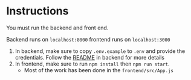 # Instructions

You must run the backend and front end.

Backend runs on `localhost:8000`
frontend runs on `localhost:3000`

1. In backend, make sure to copy `.env.example` to `.env` and provide the credentials. Follow the [README](backend/README.md) in backend for more details
2. In frontend, make sure to run `npm install` then `npm run start`.
    - Most of the work has been done in the `frontend/src/App.js`
